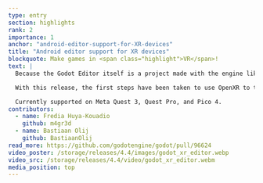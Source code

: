 ```yaml
---
type: entry
section: highlights
rank: 2
importance: 1
anchor: "android-editor-support-for-XR-devices"
title: "Android editor support for XR devices"
blockquote: Make games in <span class="highlight">VR</span>!
text: |
  Because the Godot Editor itself is a project made with the engine like any other, it can be made available in more unconventional places like the web or on mobile.

  With this release, the first steps have been taken to use OpenXR to transfer the existing Android editor into the context of XR headsets.

  Currently supported on Meta Quest 3, Quest Pro, and Pico 4.
contributors:
  - name: Fredia Huya-Kouadio
    github: m4gr3d
  - name: Bastiaan Olij
    github: BastiaanOlij
read_more: https://github.com/godotengine/godot/pull/96624
video_poster: /storage/releases/4.4/images/godot_xr_editor.webp
video_src: /storage/releases/4.4/video/godot_xr_editor.webm
media_position: top
---
```

